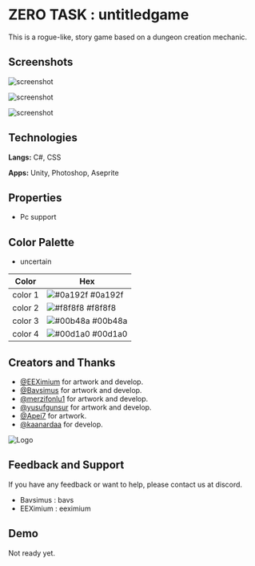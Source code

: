 
# ZERO TASK : untitledgame

This is a rogue-like, story game based on a dungeon creation mechanic.


## Screenshots

![screenshot](https://cdn.discordapp.com/attachments/267930428566929408/1138755487958052916/image.png)

![screenshot](https://cdn.discordapp.com/attachments/267930428566929408/1138755530278572064/image.png)

![screenshot](https://cdn.discordapp.com/attachments/267930428566929408/1138755359692034098/image.png)

  
## Technologies

**Langs:** C#, CSS

**Apps:** Unity, Photoshop, Aseprite

  
## Properties


- Pc support

  
## Color Palette

- uncertain 

| Color             | Hex                                                                |
| ----------------- | ------------------------------------------------------------------ |
| color 1 | ![#0a192f](https://via.placeholder.com/10/0a192f?text=+) #0a192f |
| color 2 | ![#f8f8f8](https://via.placeholder.com/10/f8f8f8?text=+) #f8f8f8 |
| color 3 | ![#00b48a](https://via.placeholder.com/10/00b48a?text=+) #00b48a |
| color 4 | ![#00d1a0](https://via.placeholder.com/10/00b48a?text=+) #00d1a0 | 

## Creators and Thanks

- [@EEXimium](https://www.github.com/EEXimium) for artwork and develop.
- [@Bavsimus](https://www.github.com/Bavsimus) for artwork and develop.
- [@merzifonlu1](https://www.github.com/merzifonlu1) for artwork and develop.
- [@yusufgunsur](https://www.github.com/yusufgunsur) for artwork and develop.
- [@Apei7](https://www.github.com/Apei7) for artwork.
- [@kaanardaa](https://www.github.com/kaanardaa) for develop.

  
![Logo](https://dev-to-uploads.s3.amazonaws.com/uploads/articles/th5xamgrr6se0x5ro4g6.png)

     
## Feedback and Support

If you have any feedback or want to help, please contact us at discord.
- Bavsimus : bavs
- EEXimium : eeximium
## Demo

Not ready yet.

  